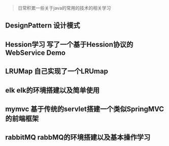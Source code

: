 > 日常积累一些关于java的常用的技术的相关学习

## DesignPattern 设计模式

## Hession学习 写了一个基于Hession协议的WebService Demo

## LRUMap 自己实现了一个LRUmap

## elk elk的环境搭建以及简单使用

## mymvc 基于传统的servlet搭建一个类似SpringMVC的前端框架

## rabbitMQ rabbMQ的环境搭建以及基本操作学习
